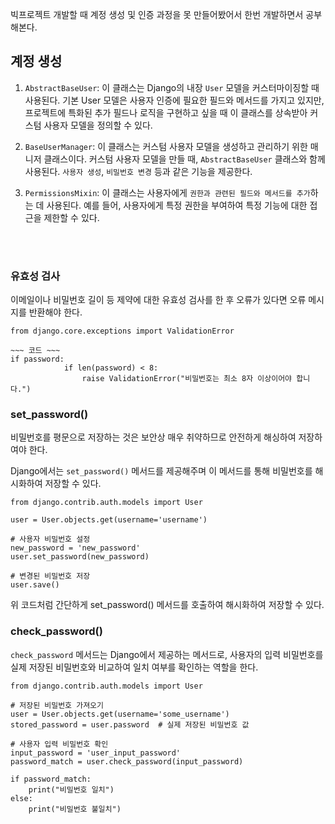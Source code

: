 빅프로젝트 개발할 때 계정 생성 및 인증 과정을 못 만들어봤어서 한번 개발하면서 공부해본다.

계정 생성
---
1. ``AbstractBaseUser``: 이 클래스는 Django의 내장 `User` 모델을 커스터마이징할 때 사용된다. 기본 User 모델은 사용자 인증에 필요한 필드와 메서드를 가지고 있지만, 프로젝트에 특화된 추가 필드나 로직을 구현하고 싶을 때 이 클래스를 상속받아 커스텀 사용자 모델을 정의할 수 있다.

2. ``BaseUserManager``: 이 클래스는 커스텀 사용자 모델을 생성하고 관리하기 위한 매니저 클래스이다. 커스텀 사용자 모델을 만들 때, ``AbstractBaseUser`` 클래스와 함께 사용된다. ``사용자 생성``, ``비밀번호 변경`` 등과 같은 기능을 제공한다.

3. ``PermissionsMixin``: 이 클래스는 사용자에게 ``권한과 관련된 필드와 메서드를 추가``하는 데 사용된다. 예를 들어, 사용자에게 특정 권한을 부여하여 특정 기능에 대한 접근을 제한할 수 있다.

<br> <br>

### 유효성 검사
이메일이나 비밀번호 길이 등 제약에 대한 유효성 검사를 한 후 오류가 있다면 오류 메시지를 반환해야 한다.

```
from django.core.exceptions import ValidationError

~~~ 코드 ~~~
if password:
            if len(password) < 8:
                raise ValidationError("비밀번호는 최소 8자 이상이어야 합니다.")
```

### set_password()
비밀번호를 평문으로 저장하는 것은 보안상 매우 취약하므로 안전하게 해싱하여 저장하여야 한다.

Django에서는 `set_password()` 메서드를 제공해주며 이 메서드를 통해 비밀번호를 해시화하여 저장할 수 있다.

```
from django.contrib.auth.models import User

user = User.objects.get(username='username')

# 사용자 비밀번호 설정
new_password = 'new_password'
user.set_password(new_password)

# 변경된 비밀번호 저장
user.save()
```

위 코드처럼 간단하게 set_password() 메서드를 호출하여 해시화하여 저장할 수 있다.

### check_password()
`check_password` 메서드는 Django에서 제공하는 메서드로, 사용자의 입력 비밀번호를 실제 저장된 비밀번호와 비교하여 일치 여부를 확인하는 역할을 한다.

```
from django.contrib.auth.models import User

# 저장된 비밀번호 가져오기
user = User.objects.get(username='some_username')
stored_password = user.password  # 실제 저장된 비밀번호 값

# 사용자 입력 비밀번호 확인
input_password = 'user_input_password'
password_match = user.check_password(input_password)

if password_match:
    print("비밀번호 일치")
else:
    print("비밀번호 불일치")
```
